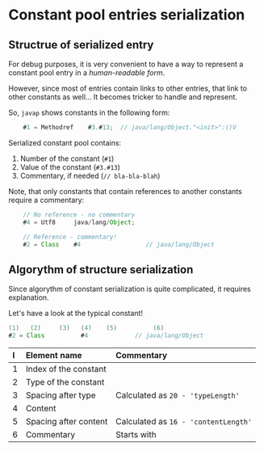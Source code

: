 # Constant pool entries serialization

## Structrue of serialized entry
For debug purposes, it is very convenient to have a way to represent a constant pool entry in a *human-readable form*.

However, since most of entries contain links to other entries, that link to other constants as well... It becomes tricker to handle and represent.

So, `javap` shows constants in the following form:
```java
    #1 = Methodref    #3.#13;  // java/lang/Object."<init>":()V
```
Serialized constant pool contains:
1. Number of the constant (`#1`)
2. Value of the constant  (`#3.#13`)
3. Commentary, if needed  (`// bla-bla-blah`)

Note, that only constants that contain references to another constants require a commentary:
```java
    // No reference - no commentary
    #4 = Utf8     java/lang/Object;

    // Reference - commentary!
    #2 = Class    #4                  // java/lang/Object
```

## Algorythm of structure serialization
Since algorythm of constant serialization is quite complicated, it requires explanation.

Let's have a look at the typical constant!
```java
(1)   (2)     (3)   (4)    (5)          (6)
#2 = Class          #4             // java/lang/Object
```
| I    | Element name          | Commentary                           |
| :--- | :-------------------- | :----------------------------------- |
| 1    | Index of the constant |                                      |
| 2    | Type of the constant  |                                      |
| 3    | Spacing after type    | Calculated as `20 - 'typeLength'`    |
| 4    | Content               |                                      |
| 5    | Spacing after content | Calculated as `16 - 'contentLength'` |
| 6    | Commentary            | Starts with                          |